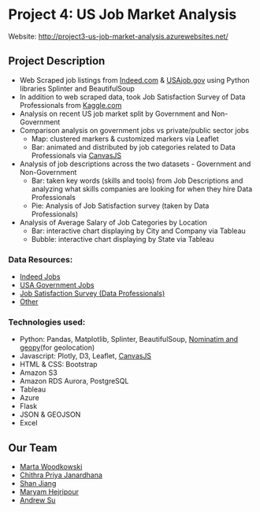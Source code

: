 # Project 4: US Job Market Analysis
Website: http://project3-us-job-market-analysis.azurewebsites.net/
## Project Description
* Web Scraped job listings from [Indeed.com](https://www.indeed.com/) & [USAjob.gov](https://www.usajobs.gov/) using Python libraries Splinter and BeautifulSoup
* In addition to web scraped data, took Job Satisfaction Survey of Data Professionals from [Kaggle.com](https://www.kaggle.com/)
* Analysis on recent US job market split by Government and Non-Government
* Comparison analysis on government jobs vs private/public sector jobs 
   * Map: clustered markers & customized markers via Leaflet
   * Bar: animated and distributed by job categories related to Data Professionals via [CanvasJS](https://canvasjs.com/javascript-charts/animated-chart/)
* Analysis of job descriptions across the two datasets - Government and Non-Government
   * Bar: taken key words (skills and tools) from Job Descriptions and analyzing what skills companies are looking for when they hire Data Professionals
   * Pie: Analysis of Job Satisfaction survey (taken by Data Professionals)
* Analysis of Average Salary of Job Categories by Location
   * Bar: interactive chart displaying by City and Company via Tableau
   * Bubble: interactive chart displaying by State via Tableau
<!-- * Analysis on salary by industry and occupation (2020)
   * Bar: animated and distributed by industry and occupation via Plotly
* Statistical analysis on Occupations by state (2020)
   * Map: choropleth layers sorted by occupation via Leaflet -->

### Data Resources:

* [Indeed Jobs](https://us-job-market-mw.s3.us-west-2.amazonaws.com/mw_job_listings_scraped.csv)
* [USA Government Jobs](https://us-job-market-mw.s3.us-west-2.amazonaws.com/mw_govjob_listings_scraped.csv)
* [Job Satisfaction Survey (Data Professionals)](https://www.kaggle.com/phuchuynguyen/datarelated-developers-survey-by-stack-overflow)
* [Other](https://github.com/mriganv/Project-3-Project-4/tree/main/static/resources)

### Technologies used:

* Python: Pandas, Matplotlib, Splinter, BeautifulSoup, [Nominatim and geopy](https://medium.com/analytics-vidhya/how-to-generate-lat-and-long-coordinates-of-city-without-using-apis-25ebabcaf1d5)(for geolocation)
* Javascript: Plotly, D3, Leaflet, [CanvasJS](https://canvasjs.com/javascript-charts/animated-chart/)
* HTML & CSS: Bootstrap
* Amazon S3
* Amazon RDS Aurora, PostgreSQL
* Tableau
* Azure
* Flask
* JSON & GEOJSON
* Excel



## Our Team

* [Marta Woodkowski](https://github.com/MartaWoodkowski)
* [Chithra Priya Janardhana](https://github.com/mriganv)
* [Shan Jiang](https://github.com/FrankJiang1208)
* [Maryam Hejripour](https://github.com/mforoohi)
* [Andrew Su](https://github.com/isoju)

